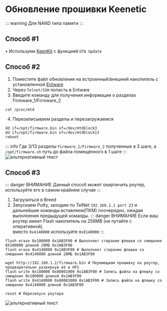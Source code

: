 # Обновление прошивки Keenetic

::: warning
Для NAND типа памяти
:::

## Способ #1 <Badge type="keenetic" text="Автоматический, рекомендуемый" />

• Используем [KeenKit](/wiki/helpful/keenkit.md) с функцией `OTA Update`

## Способ #2 <Badge type="keenetic" text="Ручной" />

1. Поместите файл обновления на встроенный/внешний накопитель с установленной [Entware](/wiki/helpful/entware)
2. Через `Telnet/SSH` попасть в Entware
3. Введите команду для получения информации о разделах Firmware_1/Firmware_2

```shell
cat /proc/mtd
```

4. Перезаписываем разделы и перезагружаемся

```shell
dd if=/opt/firmware.bin of=/dev/mtdblock3
dd if=/opt/firmware.bin of=/dev/mtdblock13
reboot
```

::: info Где 3/13 разделы `Firmware_1/Firmware_2` полученные в 3 шаге, а `/opt/firmware.sh` путь до файла помещённого в 1 шаге
:::
![альтернативный текст](/assets/images/wiki/helpful/updateFirmware/manualUpdate.png)

## Способ #3 <Badge type="keenetic" text="Через Breed" />

::: danger ВНИМАНИЕ
Данный способ может окирпичить роутер, используйте его в самом крайнем случае
:::

1. Загрузиться в Breed
2. Запускаем Putty, заходим по TelNet `192.168.1.1 port 23` и дальнейшие команды вставляем(ПКМ) поочередно, ожидая
   выполнения предыдущей команды.
   ::: danger ВНИМАНИЕ
   Если ваш роутер имеет Flash накопитель на 256MB (не путайте с оперативной), <br>вместо `0x4140000` используйте `0x8140000`
   :::

```shell
flash erase 0x180000 0x1AB3F00 # Выполняет стирание флешки со смещения 0X180000 длиной 28МБ 0x1AB3F00
flash erase 0x4140000 0x1AB3F00 # Выполняет стирание флешки со смещения 0x4140000 длиной 28МБ 0x1AB3F00

wget http://192.168.1.2/firmware.bin # Перемещаем прошивку на роутер, предварительно развернув её в HFS
flash write 0x180000 0x80001000 0x1AB3F00 # Запись файла на флешку со смещения 0x180000 длиной 0x1AB3F00 
flash write 0x4140000 0x80001000 0x1AB3F00 # Запись файла на флешку со смещения 0x4140000 длиной 0x1AB3F00 

reset # Перезапуск роутера
   ```

![альтернативный текст](/assets/images/wiki/helpful/updateFirmware/breedInstall.png)